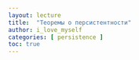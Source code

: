 ```yaml
---
layout: lecture
title:  "Теоремы о персистентности"
author: i_love_myself
categories: [ persistence ]
toc: true
---
```

